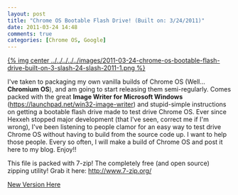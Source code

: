 ```yaml
---
layout: post
title: "Chrome OS Bootable Flash Drive! (Built on: 3/24/2011)"
date: 2011-03-24 14:48
comments: true
categories: [Chrome OS, Google]
---
```


[{% img center ../../../../../images/2011-03-24-chrome-os-bootable-flash-drive-built-on-3-slash-24-slash-2011-1.png %}](../../../../../images/2011-03-24-chrome-os-bootable-flash-drive-built-on-3-slash-24-slash-2011-1-full.png)

I've taken to packaging my own vanilla builds of Chrome OS (Well... **Chromium OS**), and am going to start releasing them semi-regularly. Comes packed with the great **Image Writer for Microsoft Windows** (https://launchpad.net/win32-image-writer) and stupid-simple instructions on getting a bootable flash drive made to test drive Chrome OS. Ever since Hexxeh stopped major development (that I've seen, correct me if I'm wrong), I've been listening to people clamor for an easy way to test drive Chrome OS without having to build from the source code up. I want to help those people. Every so often, I will make a build of Chrome OS and post it here to my blog. Enjoy!!

This file is packed with 7-zip! The completely free (and open source) zipping utility! Grab it here: http://www.7-zip.org/

[New Version Here](../../../../../blog/2011/11/07/chromium-os-bootable-flash-drive-built-on-11-slash-4-slash-2011/)